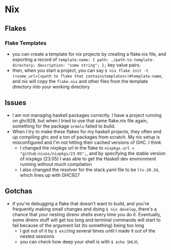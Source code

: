 # Nix

## Flakes

### Flake Templates
- you can create a template for nix projects by creating a flake.nix file, and exporting a record of `template-name: { path: ./path-to-template-directory; description: "some string"; };` key value pairs.
- then, when you start a project, you can say `$ nix flake init -t (<some_url>|<path to flake that containstemplates>)#template-name`, and nix will copy the `flake.nix` and other files from the template directory into your working directory

## Issues
- I am not managing haskell packages correctly. I have a project running on ghc928, but when I tried to use that same flake.nix file again, something for the package `ormolu` failed to build.
- When I try to make these flakes for my haskell projects, they often end up compiling ghc and a ton of packages from scratch. My nix setup is misconfigured and I'm not hitting their cached versions of GHC. I think
    - I changed the nixpkgs url in the flake to `nixpkgs.url = "github:nixos/nixpkgs/23.05";`, and by specifying the stable version of nixpkgs (23.05) I was able to get the Haskell dev environment running without much compilation
    - I also changed the resolver for the stack.yaml file to be `lts-20.24`, which lines up with GHC927

## Gotchas
* if you're debugging a flake that doesn't want to build, and you're frequently making small changes and doing `$ nix develop`, there's a chance that your nesting direnv shells every time you do it. Eventually, some direnv stuff will get too long and terminal commands will start to fail because of the argument list (to something) being too long
    * I got out of it by `$ exit`ing several times until I made it out of the nested sessions
    * you can check how deep your shell is with `$ echo SHLVL`
